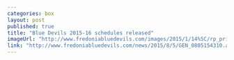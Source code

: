 ```yaml
---
categories: box
layout: post
published: true
title: "Blue Devils 2015-16 schedules released"
imageUrl: "http://www.fredoniabluedevils.com/images/2015/1/14%5C/rp_primary_bluedevil_SUNY_2014.2401.jpg"
link: "http://www.fredoniabluedevils.com/news/2015/8/5/GEN_0805154310.aspx"
---
```


